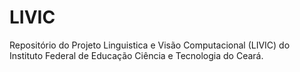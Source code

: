 # LIVIC

Repositório do Projeto Linguistica e Visão Computacional (LIVIC) do Instituto Federal de Educação Ciência e Tecnologia do Ceará.

